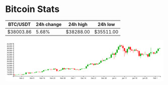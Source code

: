 # Bitcoin Stats

BTC/USDT|24h change|24h high|24h low|
|---|---|---|---|
|$38003.86|5.68%|$38288.00|$35511.00|

<img src="./chart.svg">
